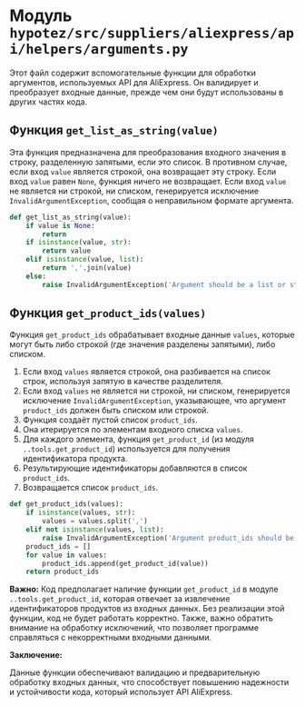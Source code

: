 # Модуль `hypotez/src/suppliers/aliexpress/api/helpers/arguments.py`

Этот файл содержит вспомогательные функции для обработки аргументов, используемых API для AliExpress.  Он валидирует и преобразует входные данные, прежде чем они будут использованы в других частях кода.

## Функция `get_list_as_string(value)`

Эта функция предназначена для преобразования входного значения в строку, разделенную запятыми, если это список.  В противном случае, если вход `value` является строкой, она возвращает эту строку. Если вход `value` равен `None`, функция ничего не возвращает.  Если вход `value` не является ни строкой, ни списком, генерируется исключение `InvalidArgumentException`, сообщая о неправильном формате аргумента.

```python
def get_list_as_string(value):
    if value is None:
        return
    if isinstance(value, str):
        return value
    elif isinstance(value, list):
        return ','.join(value)
    else:
        raise InvalidArgumentException('Argument should be a list or string: ' + str(value))
```

## Функция `get_product_ids(values)`

Функция `get_product_ids` обрабатывает входные данные `values`, которые могут быть либо строкой (где значения разделены запятыми), либо списком.

1. Если вход `values` является строкой, она разбивается на список строк, используя запятую в качестве разделителя.
2. Если вход `values` не является ни строкой, ни списком, генерируется исключение `InvalidArgumentException`, указывающее, что аргумент `product_ids` должен быть списком или строкой.
3. Функция создаёт пустой список `product_ids`.
4. Она итерируется по элементам входного списка `values`.
5. Для каждого элемента, функция `get_product_id` (из модуля `..tools.get_product_id`) используется для получения идентификатора продукта.
6. Результирующие идентификаторы добавляются в список `product_ids`.
7. Возвращается список `product_ids`.

```python
def get_product_ids(values):
    if isinstance(values, str):
        values = values.split(',')
    elif not isinstance(values, list):
        raise InvalidArgumentException('Argument product_ids should be a list or string')
    product_ids = []
    for value in values:
        product_ids.append(get_product_id(value))
    return product_ids
```

**Важно:**  Код предполагает наличие функции `get_product_id` в модуле `..tools.get_product_id`, которая отвечает за извлечение идентификаторов продуктов из входных данных.  Без реализации этой функции, код не будет работать корректно. Также,  важно обратить внимание на обработку исключений, что позволяет программе справляться с некорректными входными данными.


**Заключение:**

Данные функции обеспечивают валидацию и предварительную обработку входных данных, что способствует повышению надежности и устойчивости кода, который использует API AliExpress.